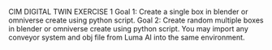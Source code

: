 CIM DIGITAL TWIN EXERCISE 1
Goal 1: Create a single box in blender or omniverse create using python script.
Goal 2: Create random multiple boxes in blender or omniverse create using python script. You may 
import any conveyor system and obj file from Luma AI into the same environment.
